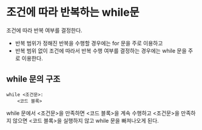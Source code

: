 # 조건에 따라 반복하는 while문
조건에 따라 반복 여부를 결정한다.

- 반복 범위가 정해진 반복을 수행할 경우에는 for 문을 주로 이용하고
- 반복 범위 없이 조건에 따라서 반복 수행 여부를 결정하는 경우에는 while 문을 주로 이용한다.

##  while 문의 구조
```
while <조건문>:
    <코드 블록>
```
while 문에서 <조건문>을 만족하면 <코드 블록>을 계속 수행하고 <조건문>을 만족하지 않으면 <코드 블록>을 실행하지 않고 while 문을 빠져나오게 된다.

